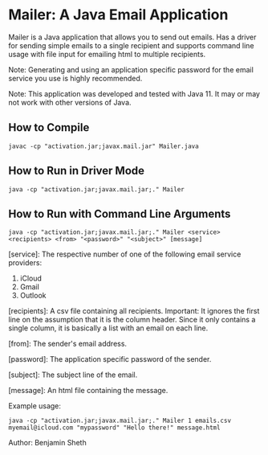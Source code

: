 
# Mailer: A Java Email Application

Mailer is a Java application that allows you to send out emails. Has a driver for sending simple emails to a
single recipient and supports command line usage with file input for emailing html to multiple recipients. 


Note: Generating and using an application specific password for the email service you use is highly recommended. 


Note: This application was developed and tested with Java 11. It may or may not work with other versions of Java. 
 

## How to Compile

	javac -cp "activation.jar;javax.mail.jar" Mailer.java


## How to Run in Driver Mode

	java -cp "activation.jar;javax.mail.jar;." Mailer 


## How to Run with Command Line Arguments

	java -cp "activation.jar;javax.mail.jar;." Mailer <service> <recipients> <from> "<password>" "<subject>" [message]


[service]: The respective number of one of the following email service providers:
1) iCloud
2) Gmail
3) Outlook

[recipients]: A csv file containing all recipients. Important: It ignores the first line on the assumption that it is the column header. 
Since it only contains a single column, it is basically a list with an email on each line.

[from]: The sender's email address.

[password]: The application specific password of the sender.

[subject]: The subject line of the email.

[message]: An html file containing the message.


Example usage:
	
	java -cp "activation.jar;javax.mail.jar;." Mailer 1 emails.csv myemail@icloud.com "mypassword" "Hello there!" message.html


Author: Benjamin Sheth
